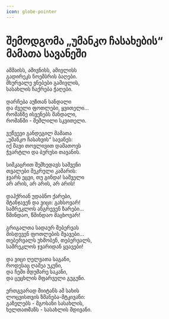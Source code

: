 ```yaml
---
icon: globe-pointer
---
```


# შემოდგომა „უმანკო ჩასახების“ მამათა სავანეში

ამმაისს, ამივნისს, ამივლისს\
გადირეკს ნოემბრის ბაღები.\
მხურვალე ვნებები გამივლის,\
სასახლის ჩაქრება ჭაღები.\
\
დარჩება აუზთან სანდალი\
და ძველი ფოთლები, ყვითელი...\
რომანზე ისვენებს შანდალი,\
რომანში - შეშლილი სკვითელი.\
\
ვეწვევი განდეგილ მამათა\
„უმანკო ჩასახვის“ სავანეს:\
იქ შავი თოვლივით დამათოვს\
ჭვარტლი და ბურუსი თავანის.\
\
სიმკაცრით შემხედავს საშვენი\
თვალები შეკრული კამარის:\
ჯვარს ეცვი, თუ გინდა! საშველი\
არ არის, არ არის, არ არის!\
\
დაჰქრიან უდაბნო ქარები,\
მტანჯავენ და ვიცი: გახსოვარ!\
სამრეკლოს ანგრევენ ზარები...\
წმინდაო, წმინდაო მაცხოვარ!\
\
გრიგალთა სადაურ შებერვას\
მისდევენ ფოთლების შვავები...\
თებერვალს უხმობენ, თებერვალს,\
სამრეკლოს ჯვარიდან ყვავები!\
\
და ვიცი ღელვათა საგანი,\
როდესაც ღამეა უკუნი,\
და ჩემი მდუმარე საკანი,\
და ცეცხლის მფარველი გუგუნი.\
\
ერთგვარად მიიტანს ამ სახის\
ლოცვისთვის ზმანება-მტკივანი:\
გაზელებს - მგოსანი სასახლის,\
ხელთათმანს - სასახლის მდივანი.
